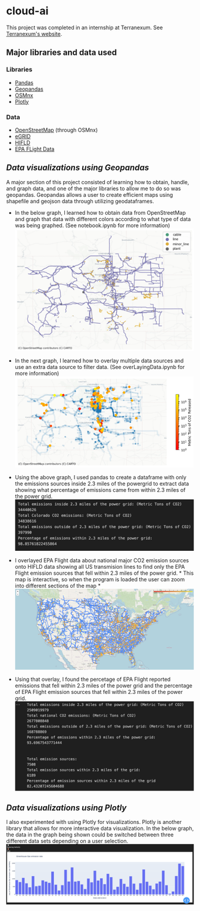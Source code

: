 # cloud-ai

This project was completed in an internship at Terranexum. See [Terranexum's website](https://www.terranexum.com/). 

## Major libraries and data used

### Libraries
- [Pandas](https://pandas.pydata.org/docs/)
- [Geopandas](https://geopandas.org/en/stable/docs/user_guide.html)
- [OSMnx](https://osmnx.readthedocs.io/en/stable/index.html)
- [Plotly](https://plotly.com/)

### Data
- [OpenStreetMap](https://wiki.openstreetmap.org/wiki/Map_features) (through OSMnx)
- [eGRID](https://www.epa.gov/egrid)
- [HIFLD](https://hifld-geoplatform.hub.arcgis.com/pages/hifld-open)
- [EPA FLight Data](https://ghgdata.epa.gov/ghgp/main.do#/facility/?q=Find%20a%20Facility%20or%20Location&st=&bs=&et=&fid=&sf=11001100&lowE=-20000&highE=23000000&g1=1&g2=1&g3=1&g4=1&g5=1&g6=0&g7=1&g8=1&g9=1&g10=1&g11=1&g12=1&s1=1&s2=1&s3=1&s4=1&s5=1&s6=1&s7=1&s8=1&s9=1&s10=1&s201=1&s202=1&s203=1&s204=1&s301=1&s302=1&s303=1&s304=1&s305=1&s306=1&s307=1&s401=1&s402=1&s403=1&s404=1&s405=1&s601=1&s602=1&s701=1&s702=1&s703=1&s704=1&s705=1&s706=1&s707=1&s708=1&s709=1&s710=1&s711=1&s801=1&s802=1&s803=1&s804=1&s805=1&s806=1&s807=1&s808=1&s809=1&s810=1&s901=1&s902=1&s903=1&s904=1&s905=1&s906=1&s907=1&s908=1&s909=1&s910=1&s911=1&si=&ss=&so=0&ds=E&yr=2022&tr=current&cyr=2022&ol=0&sl=0&rs=ALL)

## *Data visualizations using Geopandas* 

A major section of this project consisted of learning how to obtain, handle, and graph data, and one of the major libraries to allow me to do so was geopandas. Geopandas allows a user to create efficient maps using shapefile and geojson data through utilizing geodataframes. 
- In the below graph, I learned how to obtain data from OpenStreetMap and graph that data with different colors according to what type of data was being graphed. (See notebook.ipynb for more information)
![Map of OpenStreetMap power data in Colorado](https://github.com/terranexum/cloud-ai/blob/main/images/OSMnx_PowerData.png)

- In the next graph, I learned how to overlay multiple data sources and use an extra data source to filter data. (See overLayingData.ipynb for more information)
![Overlayed map of OpenStreetMap and EPA Flight data](https://github.com/terranexum/cloud-ai/blob/main/images/overlayingDataFinal3.png)
- Using the above graph, I used pandas to create a dataframe with only the emissions sources inside 2.3 miles of the powergrid to extract data showing what percentage of emissions came from within 2.3 miles of the power grid.
![Extracted data from OpenStreetMap and EPA Flight data showing percentage of emissions inside the energy grid](https://github.com/terranexum/cloud-ai/blob/main/images/gridEmissionsFinal.png)

- I overlayed EPA Flight data about national major CO2 emission sources onto HIFLD data showing all US transmision lines to find only the EPA Flight emission sources that fell within 2.3 miles of the power grid.  * This map is interactive, so when the program is loaded the user can zoom into different sections of the map *
![Overlayed map of national HIFLD and EPA Flight data](https://github.com/terranexum/cloud-ai/blob/main/images/Interactive_National_Map.png)
- Using that overlay, I found the percetage of EPA Flight reported emissions that fell within 2.3 miles of the power grid and the percentage of EPA Flight emission sources that fell within 2.3 miles of the power grid. 
![Results from EPA Flight/HIFLD overlay](https://github.com/terranexum/cloud-ai/blob/main/images/Results_National.png)

## *Data visualizations using Plotly*

I also experimented with using Plotly for visualizations. Plotly is another library that allows for more interactive data visualization. In the below graph, the data in the graph being shown could be switched between three different data sets depending on a user selection. 
![Bar graph of CO2 emissisons with selection dial](https://github.com/terranexum/cloud-ai/blob/main/images/Plotly_BarGraph.png)